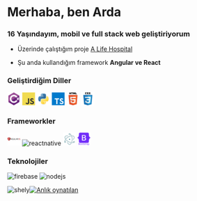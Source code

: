 <h1 align="left">Merhaba, ben Arda</h1>
<h3 align="left">16 Yaşındayım, mobil ve full stack web geliştiriyorum</h3>

- Üzerinde çalıştığım proje [A Life Hospital](https://www.alifehospital.com.tr)

- Şu anda kullandığım framework **Angular ve React**

<h3>Geliştirdiğim Diller</h3>
<p align="left">
<img src="https://raw.githubusercontent.com/devicons/devicon/master/icons/csharp/csharp-original.svg" alt="c#" width="30" height="30"/> 
<img src="https://raw.githubusercontent.com/devicons/devicon/master/icons/javascript/javascript-original.svg" alt="javascript" width="30" height="30"/>
<img src="https://raw.githubusercontent.com/devicons/devicon/master/icons/python/python-original.svg" alt="python" width="30" height="30"/>
<img src="https://raw.githubusercontent.com/devicons/devicon/master/icons/typescript/typescript-original.svg" alt="typescript" width="30" height="30"/>
<img src="https://raw.githubusercontent.com/devicons/devicon/master/icons/html5/html5-original-wordmark.svg" alt="html5" width="30" height="30"/> 
<img src="https://raw.githubusercontent.com/devicons/devicon/master/icons/css3/css3-original-wordmark.svg" alt="css3" width="30" height="30"/> 
</p>

<h3>Frameworkler</h3>
<p align="left">
<img src="https://raw.githubusercontent.com/devicons/devicon/master/icons/angularjs/angularjs-original-wordmark.svg" alt="angularjs" width="30" height="30"/> 
<img src="https://reactnative.dev/img/header_logo.svg" alt="reactnative" alt="reactnative" width="30" height="30"/> 
<img src="https://raw.githubusercontent.com/devicons/devicon/master/icons/electron/electron-original.svg" alt="electron" width="30" height="30"/> 
<img src="https://raw.githubusercontent.com/devicons/devicon/master/icons/bootstrap/bootstrap-plain-wordmark.svg" alt="bootstrap" width="30" height="30"/> 
</p>

<h3>Teknolojiler</h3>
<p align="left">
<img src="https://www.vectorlogo.zone/logos/firebase/firebase-icon.svg" alt="firebase" width="30" height="30"/> 
<img src="https://upload.wikimedia.org/wikipedia/commons/d/d9/Node.js_logo.svg" alt="nodejs" width="30" height="30"/>  
</p>

<p align="left"><img align="left" src="https://github-readme-stats.vercel.app/api/top-langs/?username=jondot&layout=compact" alt="shely"/></p>


[<img src="https://now-playing-Arda Coder.vercel.app/api/spotify-playing" alt="Anlık oynatılan" width="350" />](https://open.spotify.com/user/gx5htpt0emzi893v6uhl5cnqt)

